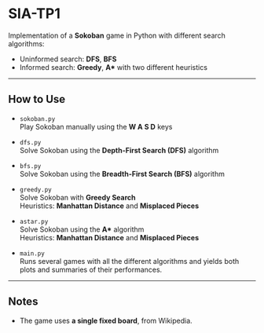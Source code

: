 # SIA-TP1

Implementation of a **Sokoban** game in Python with different search algorithms:

- Uninformed search: **DFS**, **BFS**
- Informed search: **Greedy**, **A\*** with two different heuristics

---

## How to Use

- `sokoban.py`  
  Play Sokoban manually using the **W A S D** keys

- `dfs.py`  
  Solve Sokoban using the **Depth-First Search (DFS)** algorithm

- `bfs.py`  
  Solve Sokoban using the **Breadth-First Search (BFS)** algorithm

- `greedy.py`  
  Solve Sokoban with **Greedy Search**  
  Heuristics: **Manhattan Distance** and **Misplaced Pieces**

- `astar.py`  
  Solve Sokoban using the **A\*** algorithm  
  Heuristics: **Manhattan Distance** and **Misplaced Pieces**

- `main.py`  
  Runs several games with all the different algorithms and yields both plots and summaries of their performances. 


---

## Notes

- The game uses **a single fixed board**, from Wikipedia.

